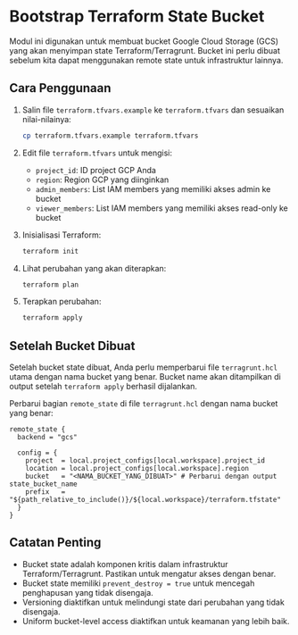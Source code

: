 # Bootstrap Terraform State Bucket

Modul ini digunakan untuk membuat bucket Google Cloud Storage (GCS) yang akan menyimpan state Terraform/Terragrunt. Bucket ini perlu dibuat sebelum kita dapat menggunakan remote state untuk infrastruktur lainnya.

## Cara Penggunaan

1. Salin file `terraform.tfvars.example` ke `terraform.tfvars` dan sesuaikan nilai-nilainya:
   ```bash
   cp terraform.tfvars.example terraform.tfvars
   ```

2. Edit file `terraform.tfvars` untuk mengisi:
   - `project_id`: ID project GCP Anda
   - `region`: Region GCP yang diinginkan
   - `admin_members`: List IAM members yang memiliki akses admin ke bucket
   - `viewer_members`: List IAM members yang memiliki akses read-only ke bucket

3. Inisialisasi Terraform:
   ```bash
   terraform init
   ```

4. Lihat perubahan yang akan diterapkan:
   ```bash
   terraform plan
   ```

5. Terapkan perubahan:
   ```bash
   terraform apply
   ```

## Setelah Bucket Dibuat

Setelah bucket state dibuat, Anda perlu memperbarui file `terragrunt.hcl` utama dengan nama bucket yang benar. Bucket name akan ditampilkan di output setelah `terraform apply` berhasil dijalankan.

Perbarui bagian `remote_state` di file `terragrunt.hcl` dengan nama bucket yang benar:

```hcl
remote_state {
  backend = "gcs"
  
  config = {
    project  = local.project_configs[local.workspace].project_id
    location = local.project_configs[local.workspace].region
    bucket   = "<NAMA_BUCKET_YANG_DIBUAT>" # Perbarui dengan output state_bucket_name
    prefix   = "${path_relative_to_include()}/${local.workspace}/terraform.tfstate"
  }
}
```

## Catatan Penting

- Bucket state adalah komponen kritis dalam infrastruktur Terraform/Terragrunt. Pastikan untuk mengatur akses dengan benar.
- Bucket state memiliki `prevent_destroy = true` untuk mencegah penghapusan yang tidak disengaja.
- Versioning diaktifkan untuk melindungi state dari perubahan yang tidak disengaja.
- Uniform bucket-level access diaktifkan untuk keamanan yang lebih baik.
